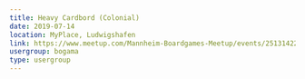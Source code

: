 ```yaml
---
title: Heavy Cardbord (Colonial)
date: 2019-07-14
location: MyPlace, Ludwigshafen
link: https://www.meetup.com/Mannheim-Boardgames-Meetup/events/251314221/
usergroup: bogama
type: usergroup
---
```


